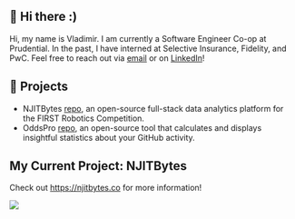 ## 👋 Hi there :)
Hi, my name is Vladimir. I am currently a Software Engineer Co-op at Prudential. In the past, I have interned at Selective Insurance, Fidelity, and PwC. Feel free to reach out via [email](mailto:vg377@njit.edu) or on [LinkedIn](https://www.linkedin.com/in/vladimir-gutierrez/)!

## 🌱 Projects
* NJITBytes [repo](https://github.com/jll38/njitbytes), an open-source full-stack data analytics platform for the FIRST Robotics Competition.
* OddsPro [repo](https://github.com/Vladimir-G4/OddsPro), an open-source tool that calculates and displays insightful statistics about your GitHub activity.

## My Current Project: NJITBytes

Check out https://njitbytes.co for more information!

<a href="https://njitbytes.co">
  <img align="center" src="https://github.com/Vladimir-G4/Vladimir-G4/assets/17418847/a534bc60-48c3-4d7e-93f0-645eb1c448b6" />
</a>
